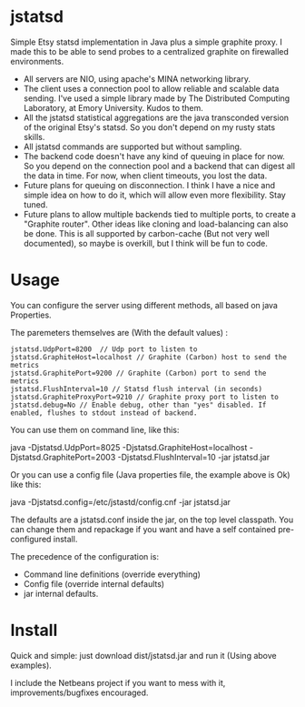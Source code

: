 jstatsd
=======

Simple Etsy statsd implementation in Java plus a simple graphite proxy.
I made this to be able to send probes to a centralized graphite on firewalled environments.

 * All servers are NIO, using apache's MINA networking library. 
 * The client uses a connection pool to allow reliable and scalable data sending. I've used a simple library made by The Distributed Computing Laboratory, at Emory University. Kudos to them.
 * All the jstatsd statistical aggregations are the java transconded version of the original Etsy's statsd. So you don't depend on my rusty stats skills.
 * All jstatsd commands are supported but without sampling.
 * The backend code doesn't have any kind of queuing in place for now. So you depend on the connection pool and a backend that can digest all the data in time. For now, when client timeouts, you lost the data.
 * Future plans for queuing on disconnection. I think I have a nice and simple idea on how to do it, which will allow even more flexibility. Stay tuned.
 * Future plans to allow multiple backends tied to multiple ports, to create a "Graphite router". Other ideas like cloning and load-balancing can also be done. This is all supported by carbon-cache (But not very well documented), so maybe is overkill, but I think will be fun to code.

Usage
=====

You can configure the server using different methods, all based on java Properties.

The paremeters themselves are (With the default values) :

    jstatsd.UdpPort=8200  // Udp port to listen to
    jstatsd.GraphiteHost=localhost // Graphite (Carbon) host to send the metrics
    jstatsd.GraphitePort=9200 // Graphite (Carbon) port to send the metrics
    jstatsd.FlushInterval=10 // Statsd flush interval (in seconds)
    jstatsd.GraphiteProxyPort=9210 // Graphite proxy port to listen to
    jstatsd.debug=No // Enable debug, other than "yes" disabled. If enabled, flushes to stdout instead of backend.

You can use them on command line, like this:

java -Djstatsd.UdpPort=8025 -Djstatsd.GraphiteHost=localhost -Djstatsd.GraphitePort=2003 -Djstatsd.FlushInterval=10 -jar jstatsd.jar

Or you can use a config file (Java properties file, the example above is Ok) like this:

java -Djstatsd.config=/etc/jstastd/config.cnf -jar jstatsd.jar

The defaults are a jstatsd.conf inside the jar, on the top level classpath. You can change them and repackage if you want and have a self contained pre-configured install.

The precedence of the configuration is:
 
  * Command line definitions (override everything)
  * Config file (override internal defaults)
  * jar internal defaults.

Install
=======

Quick and simple: just download dist/jstatsd.jar and run it (Using above examples).

I include the Netbeans project if you want to mess with it, improvements/bugfixes encouraged.


